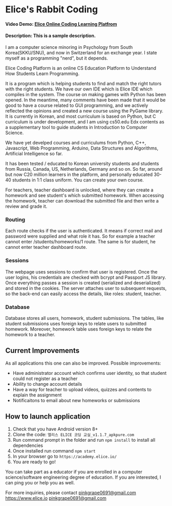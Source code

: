 # Elice's Rabbit Coding
#### Video Demo:  [Elice Online Coding Learning Platfrom](https://youtu.be/B46ovGRakpA)
#### Description: This is a sample description. 
I am a computer science minoring in Psychology from South Korea(SKKU/SNU), and now in Switzerland for an exchange year. 
I state myself as a programming "nerd", but it depends. 

Elice Coding Platform is an online CS Education Platform to Understand How Students Learn Programming.

It is a program which is helping students to find and match the right tutors with the right students. 
We have our own IDE which is Elice IDE which compiles in the system. 
The course on making games with Python has been opened.
In the meantime, many comments have been made that it would be good to have a course related to GUI programming, and we actively reflected the opinions and created a new course using the PyGame library.
It is currently in Korean, and most curriculum is based on Python, but C curriculum is under development, and I am using cs50.edu Edx contents as a supplementary tool to guide students in Introduction to Computer Science. 

We have yet develped courses and curriculums from Python, C++, Javascript, Web Programming, Arduino, Data Structures and Algorithms, Artificial Intelligence so far. 

It has been tested / educated to Korean university students and students from Russia, Canada, US, Netherlands, Germany and so on. 
So far, around 
but now C20 million learners in the platform, and personally educated 30-40 students in 1:1 class uniform. 
You can create your own course.


For teachers, teacher dashboard is unlocked, where they can create a homework and see student's which submitted homework. When accessing the homework, teacher can download the submitted file and then write a review and grade it.

### Routing

Each route checks if the user is authenticated. It means if correct mail and password were supplied and what role it has. So for example a teacher cannot enter /students/homeworks/1 route. The same is for student, he cannot enter teacher dashboard route.

### Sessions

The webpage uses sessions to confirm that user is registered. Once the user logins, his credentials are checked with bcrypt and Passport JS library. Once everything passes a session is created (serialized and deserialized) and stored in the cookies. The server attaches user to subsequent requests, so the back-end can easily access the details, like roles: student, teacher.

### Database

Database stores all users, homework, student submissions. The tables, like student submissions uses foreign keys to relate users to submitted homework. Moreover, homework table uses foreign keys to relate the homework to a teacher.

## Current Improvements

As all applications this one can also be improved. Possible improvements:

- Have administrator account which confirms user identity, so that student could not register as a teacher
- Ability to change account details
- Have a way for teacher to upload videos, quizzes and contents to explain the assignment
- Notificaitons to email about new homeworks or submissions

## How to launch application

1. Check that you have Android version 8+
2. Clone the code: `엘리스 ELICE 코딩 교실_v1.1.7_apkpure.com`
3. Run command prompt in the folder and run `npm install` to install all dependencies
4. Once installed run command `npm start`
5. In your browser go to `https://academy.elice.io/`
6. You are ready to go!


You can take part as a educator if you are enrolled in a computer science/software engineering degree of education. 
If you are interested, I can ping you or help you as well. 


For more inquiries, please contact <pinkgrape0691@gmail.com>
<https://www.elice.io>
<pinkgrape0691@gmail.com>

